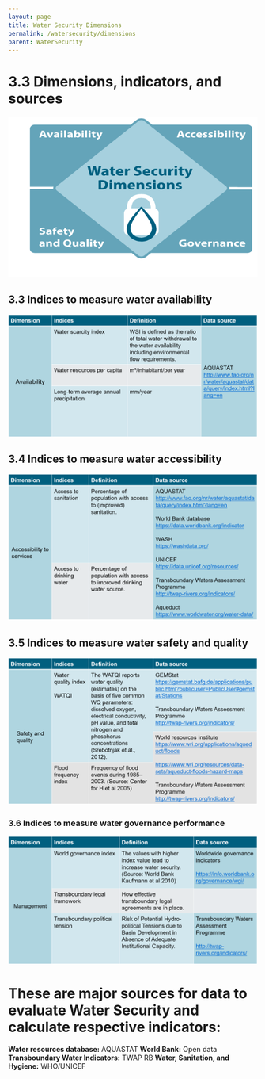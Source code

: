 ```yaml
---
layout: page
title: Water Security Dimensions
permalink: /watersecurity/dimensions
parent: WaterSecurity
---
```

# 3.3 Dimensions, indicators, and sources

![Water Security Banner](/assets/water-dimensions.png)

## 3.3 **Indices to measure water availability**

![Water availability](/assets/availability_dimension.png)

## 3.4 **Indices to measure water accessibility**

![water accessibility](/assets/accessibility_dimension.png)

## 3.5 **Indices to measure water safety and quality**

![water safety and quality](/assets/quality_dimension.png)

### 3.6 **Indices to measure water governance performance**

![water governance](/assets/governance_dimension.png)

# **These are major sources for data to evaluate Water Security and calculate respective indicators:**

**Water resources database:** AQUASTAT
**World Bank:** Open data
**Transboundary Water Indicators:** TWAP RB
**Water, Sanitation, and Hygiene:** WHO/UNICEF